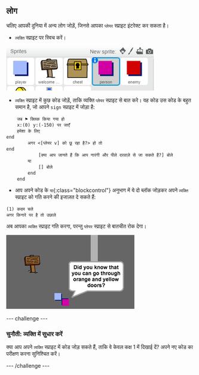 ## लोग

चलिए आपकी दुनिया में अन्य लोग जोड़ें, जिनसे आपका `प्लेयर` स्प्राइट इंटरेक्ट कर सकता है।

+ `व्यक्ति` स्प्राइट पर स्विच करें।

![Person sprite](images/person-sprite.png)

+ `व्यक्ति` स्प्राइट में कुछ कोड जोड़ें, ताकि व्यक्ति `प्लेयर` स्प्राइट से बात करे। यह कोड उस कोड के बहुत समान है, जो आपने `sign` स्प्राइट में जोड़ा है:

```blocks
	जब ⚑ क्लिक किया गया हो
	x:(0) y:(-150) पर जाएँ
	हमेशा के लिए
end
		अगर <[प्लेयर v] को छू रहा है?> हो तो
end
			[क्या आप जानते हैं कि आप नारंगी और पीले दरवाज़े से जा सकते हैं?] बोले
		या
			[] बोले
		end
	end
```

+ आप अपने कोड के `या`{:class="blockcontrol"} अनुभाग में ये दो ब्लॉक जोड़कर अपने `व्यक्ति` स्प्राइट को गति करने की इजाज़त दे सकते हैं:

```blocks
(1) कदम चले
अगर किनारे पर है तो उछाले
```

अब आपका `व्यक्ति` स्प्राइट गति करगा, परन्तु `प्लेयर` स्प्राइट से बातचीत रोक देगा।

![screenshot](images/world-person-test.png)


--- challenge ---
### चुनौती: व्यक्ति में सुधार करें
क्या आप अपने `व्यक्ति` स्प्राइट में कोड जोड़ सकते हैं, ताकि वे केवल कक्ष 1 में दिखाई दें? अपने नए कोड का परीक्षण करना सुनिश्चित करें।

--- /challenge ---
